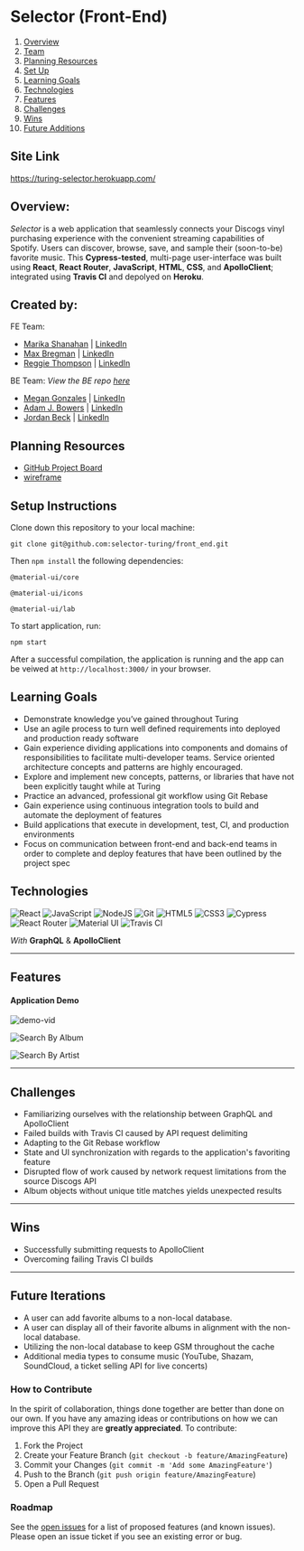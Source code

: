 
# Selector (Front-End)

1. [Overview](#overview)
2. [Team](#create-by)
3. [Planning Resources](#planning-resources)
4. [Set Up](#setup-instructions)
5. [Learning Goals](#learning-goals)
6. [Technologies](#technologies)
7. [Features](#features)
8. [Challenges](#challenges)
9. [Wins](#wins)
10. [Future Additions](#future-iterations)

## Site Link
https://turing-selector.herokuapp.com/

## Overview:

_Selector_ is a web application that seamlessly connects your Discogs vinyl purchasing experience with the convenient streaming capabilities of Spotify. Users can discover, browse, save, and sample their (soon-to-be) favorite music. This __Cypress-tested__, multi-page user-interface was built using __React__, __React Router__, __JavaScript__, __HTML__, __CSS__, and __ApolloClient__; integrated using __Travis CI__ and depolyed on __Heroku__.

## Created by:
FE Team:
- [Marika Shanahan](https://github.com/monshan) | [LinkedIn](https://www.linkedin.com/in/marika-shanahan/)
- [Max Bregman](https://github.com/Max9545) | [LinkedIn](https://www.linkedin.com/in/max-bregman-216063203/)
- [Reggie Thompson](https://github.com/rdtho2525) | [LinkedIn](https://www.linkedin.com/in/reggie-thompson-136979137/)

BE Team:
_View the BE repo [here](https://github.com/selector-turing/back_end)_

- [Megan Gonzales](https://github.com/MGonzales26) | [LinkedIn](https://www.linkedin.com/in/megan-e-gonzales/)
- [Adam J. Bowers](https://github.com/Pragmaticpraxis37) | [LinkedIn](https://www.linkedin.com/in/adam-bowers-06a871209/)
- [Jordan Beck](https://github.com/jordanfbeck0528) | [LinkedIn](https://www.linkedin.com/in/jordan-f-beck/)


## Planning Resources

* [GitHub Project Board](https://github.com/orgs/selector-turing/projects/1)
* [wireframe](https://user-images.githubusercontent.com/70557704/119737153-0e2bd180-be3c-11eb-96a4-a3689cf88368.png)


## Setup Instructions


Clone down this repository to your local machine:

```
git clone git@github.com:selector-turing/front_end.git
```

Then `npm install` the following dependencies:

```
@material-ui/core
```

```
@material-ui/icons
```

```
@material-ui/lab
```

To start application, run:

```
npm start
```

After a successful compilation, the application is running and the app can be veiwed at `http://localhost:3000/` in your browser.



## Learning Goals
+ Demonstrate knowledge you’ve gained throughout Turing
+ Use an agile process to turn well defined requirements into deployed and production ready software
+ Gain experience dividing applications into components and domains of responsibilities to facilitate multi-developer teams. Service oriented architecture concepts and patterns are highly encouraged.
+ Explore and implement new concepts, patterns, or libraries that have not been explicitly taught while at Turing
+ Practice an advanced, professional git workflow using Git Rebase
+ Gain experience using continuous integration tools to build and automate the deployment of features
+ Build applications that execute in development, test, CI, and production environments
+ Focus on communication between front-end and back-end teams in order to complete and deploy features that have been outlined by the project spec


## Technologies

<img alt="React" src="https://img.shields.io/badge/react%20-%2320232a.svg?&style=for-the-badge&logo=react&logoColor=%2361DAFB"/>
<img alt="JavaScript" src="https://img.shields.io/badge/javascript%20-%23323330.svg?&style=for-the-badge&logo=javascript&logoColor=%23F7DF1E"/>
<img alt="NodeJS" src="https://img.shields.io/badge/node.js%20-%2343853D.svg?&style=for-the-badge&logo=node.js&logoColor=white"/>
<img alt="Git" src="https://img.shields.io/badge/git%20-%23F05033.svg?&style=for-the-badge&logo=git&logoColor=white"/>
<img alt="HTML5" src="https://img.shields.io/badge/html5%20-%23E34F26.svg?&style=for-the-badge&logo=html5&logoColor=white"/>
<img alt="CSS3" src="https://img.shields.io/badge/css3%20-%231572B6.svg?&style=for-the-badge&logo=css3&logoColor=white"/>
<img alt="Cypress" src='https://img.shields.io/badge/cypress%20-%23404d59.svg?&style=for-the-badge&logo=Cypress&logoColor=white'/>
<img alt="React Router" src='https://img.shields.io/badge/React_Router-CA4245?style=for-the-badge&logo=react-router&logoColor=white'/>
<img alt="Material UI" src='https://img.shields.io/badge/Material--UI-0081CB?style=for-the-badge&logo=material-ui&logoColor=white'/>
<img alt="Travis CI" src='https://img.shields.io/travis/jupyterhub/jupyterhub/master?logo=travis'/>

_With_
__GraphQL__ & __ApolloClient__


---
## Features


#### Application Demo

![demo-vid](public/AlluresDemoSelector.gif)


![Search By Album](https://media.giphy.com/media/uJnJR5tiHjAO07QjSp/giphy.gif)


![Search By Artist](https://media.giphy.com/media/CRKNKtlrhteBOTb2it/giphy.gif)



---
## Challenges
+ Familiarizing ourselves with the relationship between GraphQL and ApolloClient
+ Failed builds with Travis CI caused by API request delimiting
+ Adapting to the Git Rebase workflow
+ State and UI synchronization with regards to the application's favoriting feature
+ Disrupted flow of work caused by network request limitations from the source Discogs API
+ Album objects without unique title matches yields unexpected results

---
## Wins
+ Successfully submitting requests to ApolloClient
+ Overcoming failing Travis CI builds


---
## Future Iterations
+ A user can add favorite albums to a non-local database. 
+ A user can display all of their favorite albums in alignment with the non-local database.  
+ Utilizing the non-local database to keep GSM throughout the cache
+ Additional media types to consume music (YouTube, Shazam, SoundCloud, a ticket selling API for live concerts)


### How to Contribute

In the spirit of collaboration, things done together are better than done on our own. If you have any amazing ideas or contributions on how we can improve this API they are **greatly appreciated**. To contribute:

  1. Fork the Project
  2. Create your Feature Branch (`git checkout -b feature/AmazingFeature`)
  3. Commit your Changes (`git commit -m 'Add some AmazingFeature'`)
  4. Push to the Branch (`git push origin feature/AmazingFeature`)
  5. Open a Pull Request

### Roadmap

See the [open issues](https://github.com/selector-turing/front_end/issues) for a list of proposed features (and known issues). Please open an issue ticket if you see an existing error or bug.
